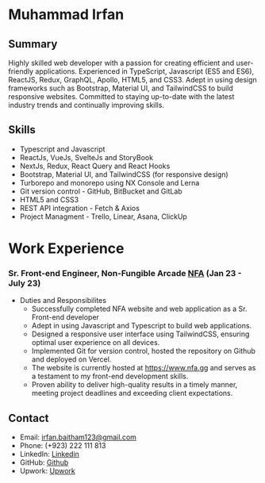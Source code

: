 # Muhammad Irfan

## Summary 
Highly skilled web developer with a passion for creating efficient and user-friendly
applications. Experienced in TypeScript, Javascript (ES5 and ES6), ReactJS, Redux,
GraphQL, Apollo, HTML5, and CSS3. Adept in using design frameworks such as
Bootstrap, Material UI, and TailwindCSS to build responsive websites. Committed to
staying up-to-date with the latest industry trends and continually improving skills.

## Skills
* Typescript and Javascript
* ReactJs, VueJs, SvelteJs and StoryBook
* NextJs, Redux, React Query and React Hooks
* Bootstrap, Material UI, and TailwindCSS (for responsive design)
* Turborepo and monorepo using NX Console and Lerna
* Git version control - GitHub, BitBucket and GitLab
* HTML5 and CSS3
* REST API integration - Fetch & Axios
* Project Managment - Trello, Linear, Asana, ClickUp

# Work Experience
### Sr. Front-end Engineer, Non-Fungible Arcade [NFA](https://www.nfa.gg) (Jan 23 - July 23)
* Duties and Responsibilites
  - Successfully completed NFA website and web application as a Sr. Front-end developer
  - Adept in using Javascript and Typescript to build web applications.
  - Designed a responsive user interface using TailwindCSS, ensuring optimal user experience on all devices.
  - Implemented Git for version control, hosted the repository on Github and deployed on Vercel.
  - The website is currently hosted at https://www.nfa.gg and serves as a testament to my front-end development skills.
  - Proven ability to deliver high-quality results in a timely manner, meeting project deadlines and exceeding client expectations.



## Contact 
* Email: irfan.baitham123@gmail.com
* Phone: (+923) 222 111 813
* LinkedIn: [Linkedin](https://www.linkedin.com/in/muhammad-irfan-963460126/)
* GitHub: [Github](https://github.com/m-irfan244)
* Upwork: [Upwork](https://www.upwork.com/freelancers/~0128cb34c78d91686f)


